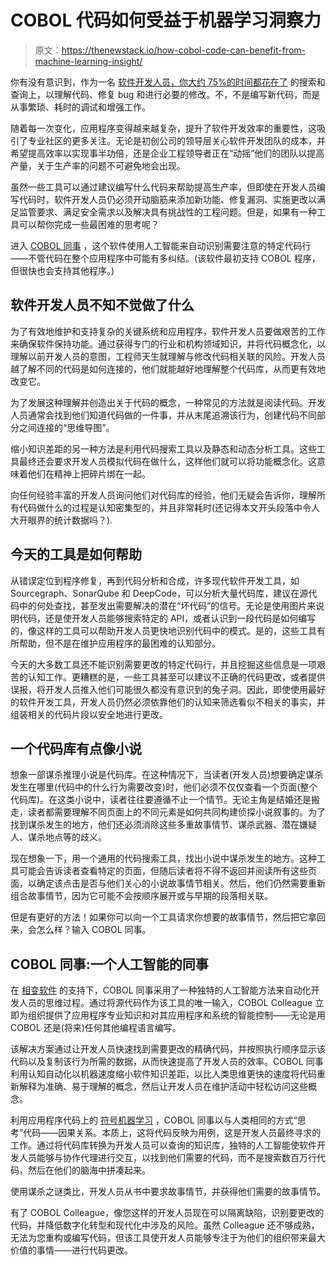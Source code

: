 # COBOL 代码如何受益于机器学习洞察力

> 原文：<https://thenewstack.io/how-cobol-code-can-benefit-from-machine-learning-insight/>

你有没有意识到，作为一名 [软件开发人员，你大约 75%的时间都花在了](https://builtin.com/artificial-intelligence/use-ai-fix-broken-code) 的搜索和查询上，以理解代码、修复 bug 和进行必要的修改。不，不是编写新代码，而是从事繁琐、耗时的调试和增强工作。

随着每一次变化，应用程序变得越来越复杂，提升了软件开发效率的重要性，这吸引了专业社区的更多关注。无论是初创公司的领导层关心软件开发团队的成本，并希望提高效率以实现事半功倍，还是企业工程领导者正在“动摇”他们的团队以提高产量，关于生产率的问题不可避免地会出现。

虽然一些工具可以通过建议编写什么代码来帮助提高生产率，但即使在开发人员编写代码时，软件开发人员仍必须开动脑筋来添加新功能、修复漏洞、实施更改以满足监管要求、满足安全需求以及解决具有挑战性的工程问题。但是，如果有一种工具可以帮你完成一些最困难的思考呢？

进入 [COBOL 同事](https://www.phasechange.ai/product/) ，这个软件使用人工智能来自动识别需要注意的特定代码行——不管代码在整个应用程序中可能有多纠结。(该软件最初支持 COBOL 程序，但很快也会支持其他程序。)

## **软件开发人员不知不觉做了什么**

为了有效地维护和支持复杂的关键系统和应用程序，软件开发人员要做艰苦的工作来确保软件保持功能。通过获得专门的行业和机构领域知识，并将代码概念化，以理解以前开发人员的意图，工程师天生就理解与修改代码相关联的风险。开发人员越了解不同的代码是如何连接的，他们就能越好地理解整个代码库，从而更有效地改变它。

为了发展这种理解并创造出关于代码的概念，一种常见的方法就是阅读代码。开发人员通常会找到他们知道代码做的一件事，并从末尾追溯该行为，创建代码不同部分之间连接的“思维导图”。

缩小知识差距的另一种方法是利用代码搜索工具以及静态和动态分析工具。这些工具最终还会要求开发人员模拟代码在做什么，这样他们就可以将功能概念化。这意味着他们在精神上把碎片绑在一起。

向任何经验丰富的开发人员询问他们对代码库的经验，他们无疑会告诉你，理解所有代码做什么的过程是认知密集型的，并且非常耗时(还记得本文开头段落中令人大开眼界的统计数据吗？).

## **今天的工具是如何帮助** 

从错误定位到程序修复，再到代码分析和合成，许多现代软件开发工具，如 Sourcegraph、SonarQube 和 DeepCode，可以分析大量代码库，建议在源代码中的何处查找，甚至发出需要解决的潜在“坏代码”的信号。无论是使用图片来说明代码，还是使开发人员能够搜索特定的 API，或者认识到一段代码是如何编写的，像这样的工具可以帮助开发人员更快地识别代码中的模式。是的，这些工具有所帮助，但不是在维护应用程序的最困难的认知部分。

今天的大多数工具还不能识别需要更改的特定代码行，并且挖掘这些信息是一项艰苦的认知工作。更糟糕的是，一些工具甚至可以建议不正确的代码更改，或者提供误报，将开发人员推入他们可能很久都没有意识到的兔子洞。因此，即使使用最好的软件开发工具，开发人员仍然必须依靠他们的认知来筛选看似不相关的事实，并组装相关的代码片段以安全地进行更改。

## **一个代码库有点像小说**

想象一部谋杀推理小说是代码库。在这种情况下，当读者(开发人员)想要确定谋杀发生在哪里(代码中的什么行为需要改变)时，他们必须不仅仅查看一个页面(整个代码库)。在这类小说中，读者往往要遵循不止一个情节。无论主角是结婚还是搬走，读者都需要理解不同页面上的不同元素是如何共同构建侦探小说叙事的。为了找到谋杀发生的地方，他们还必须消除这些多重故事情节、谋杀武器、潜在嫌疑人、谋杀地点等的歧义。

现在想象一下，用一个通用的代码搜索工具，找出小说中谋杀发生的地方。这种工具可能会告诉读者查看特定的页面，但随后读者将不得不返回并阅读所有这些页面，以确定该点击是否与他们关心的小说故事情节相关。然后，他们仍然需要重新组合故事情节，因为它可能不会按顺序展开或与早期的段落相关联。

但是有更好的方法！如果你可以向一个工具请求你想要的故事情节，然后把它拿回来，会怎么样？输入 COBOL 同事。

## **COBOL 同事:一个人工智能的同事**

在 [相变软件](https://www.phasechange.ai/) 的支持下，COBOL 同事采用了一种独特的人工智能方法来自动化开发人员的思维过程。通过将源代码作为该工具的唯一输入，COBOL Colleague 立即为组织提供了应用程序专业知识和对其应用程序和系统的智能控制——无论是用 COBOL 还是(将来)任何其他编程语言编写。

该解决方案通过让开发人员快速找到需要更改的精确代码，并按照执行顺序显示该代码以及复制该行为所需的数据，从而快速提高了开发人员的效率。COBOL 同事利用认知自动化以机器速度缩小软件知识差距，以比人类思维更快的速度将代码重新解释为准确、易于理解的概念，然后让开发人员在维护活动中轻松访问这些概念。

利用应用程序代码上的 [符号机器学习](https://venturebeat.com/ai/symbolic-ai-the-key-to-the-thinking-machine/) ，COBOL 同事以与人类相同的方式“思考”代码——因果关系。本质上，这将代码反映为用例，这是开发人员最终寻求的工作。通过将代码库转换为开发人员可以查询的知识库，独特的人工智能使软件开发人员能够与协作代理进行交互，以找到他们需要的代码，而不是搜索数百万行代码，然后在他们的脑海中拼凑起来。

使用谋杀之谜类比，开发人员从书中要求故事情节，并获得他们需要的故事情节。

有了 COBOL Colleague，像您这样的开发人员现在可以隔离缺陷，识别要更改的代码，并降低数字化转型和现代化中涉及的风险。虽然 Colleague 还不够成熟，无法为您重构或编写代码，但该工具使开发人员能够专注于为他们的组织带来最大价值的事情——进行代码更改。

<svg xmlns:xlink="http://www.w3.org/1999/xlink" viewBox="0 0 68 31" version="1.1"><title>Group</title> <desc>Created with Sketch.</desc></svg>